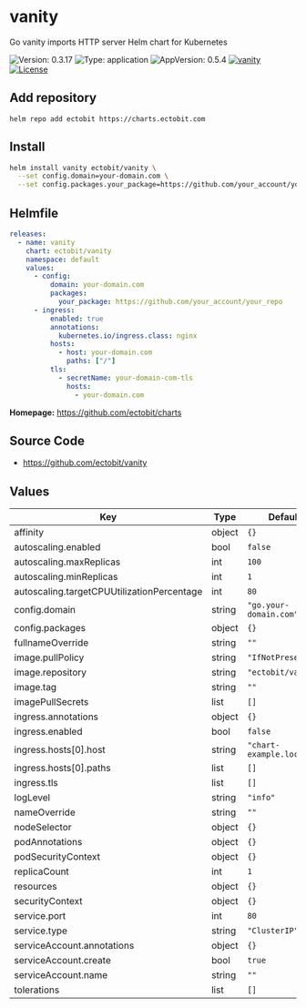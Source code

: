 # vanity

Go vanity imports HTTP server Helm chart for Kubernetes

![Version: 0.3.17](https://img.shields.io/badge/Version-0.3.17-informational?style=flat-square) ![Type: application](https://img.shields.io/badge/Type-application-informational?style=flat-square) ![AppVersion: 0.5.4](https://img.shields.io/badge/AppVersion-0.5.4-informational?style=flat-square)
[![vanity](https://github.com/ectobit/charts/actions/workflows/vanity.yml/badge.svg)](https://github.com/ectobit/charts/actions/workflows/vanity.yml)
[![License](https://img.shields.io/badge/license-BSD--2--Clause--Patent-orange.svg)](https://github.com/ectobit/charts/blob/main/vanity/LICENSE)

## Add repository

`helm repo add ectobit https://charts.ectobit.com`

## Install

```sh
helm install vanity ectobit/vanity \
  --set config.domain=your-domain.com \
  --set config.packages.your_package=https://github.com/your_account/your_repo
```

## Helmfile

```yaml
releases:
  - name: vanity
    chart: ectobit/vanity
    namespace: default
    values:
      - config:
          domain: your-domain.com
          packages:
            your_package: https://github.com/your_account/your_repo
      - ingress:
          enabled: true
          annotations:
            kubernetes.io/ingress.class: nginx
          hosts:
            - host: your-domain.com
              paths: ["/"]
          tls:
            - secretName: your-domain-com-tls
              hosts:
                - your-domain.com
```

**Homepage:** <https://github.com/ectobit/charts>

## Source Code

- <https://github.com/ectobit/vanity>

## Values

| Key                                        | Type   | Default                 | Description |
| ------------------------------------------ | ------ | ----------------------- | ----------- |
| affinity                                   | object | `{}`                    |             |
| autoscaling.enabled                        | bool   | `false`                 |             |
| autoscaling.maxReplicas                    | int    | `100`                   |             |
| autoscaling.minReplicas                    | int    | `1`                     |             |
| autoscaling.targetCPUUtilizationPercentage | int    | `80`                    |             |
| config.domain                              | string | `"go.your-domain.com"`  |             |
| config.packages                            | object | `{}`                    |             |
| fullnameOverride                           | string | `""`                    |             |
| image.pullPolicy                           | string | `"IfNotPresent"`        |             |
| image.repository                           | string | `"ectobit/vanity"`      |             |
| image.tag                                  | string | `""`                    |             |
| imagePullSecrets                           | list   | `[]`                    |             |
| ingress.annotations                        | object | `{}`                    |             |
| ingress.enabled                            | bool   | `false`                 |             |
| ingress.hosts[0].host                      | string | `"chart-example.local"` |             |
| ingress.hosts[0].paths                     | list   | `[]`                    |             |
| ingress.tls                                | list   | `[]`                    |             |
| logLevel                                   | string | `"info"`                |             |
| nameOverride                               | string | `""`                    |             |
| nodeSelector                               | object | `{}`                    |             |
| podAnnotations                             | object | `{}`                    |             |
| podSecurityContext                         | object | `{}`                    |             |
| replicaCount                               | int    | `1`                     |             |
| resources                                  | object | `{}`                    |             |
| securityContext                            | object | `{}`                    |             |
| service.port                               | int    | `80`                    |             |
| service.type                               | string | `"ClusterIP"`           |             |
| serviceAccount.annotations                 | object | `{}`                    |             |
| serviceAccount.create                      | bool   | `true`                  |             |
| serviceAccount.name                        | string | `""`                    |             |
| tolerations                                | list   | `[]`                    |             |
